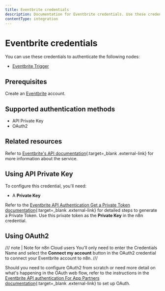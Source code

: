 ```yaml
---
title: Eventbrite credentials
description: Documentation for Eventbrite credentials. Use these credentials to authenticate Eventbrite in n8n, a workflow automation platform.
contentType: integration
---
```


# Eventbrite credentials

You can use these credentials to authenticate the following nodes:

- [Eventbrite Trigger](/integrations/builtin/trigger-nodes/n8n-nodes-base.eventbritetrigger/)

## Prerequisites

Create an [Eventbrite](https://www.eventbrite.com/) account.

## Supported authentication methods

- API Private Key
- OAuth2

## Related resources

Refer to [Eventbrite's API documentation](https://www.eventbrite.com/platform/api){:target=_blank .external-link} for more information about the service.

## Using API Private Key

To configure this credential, you'll need:

- A **Private Key**

Refer to the [Eventbrite API Authentication Get a Private Token documentation](https://www.eventbrite.com/platform/api#/introduction/authentication/1.-get-a-private-token){:target=_blank .external-link} for detailed steps to generate a Private Token. Use this private token as the **Private Key** in the n8n credential.

## Using OAuth2

/// note | Note for n8n Cloud users
You'll only need to enter the Credentials Name and select the **Connect my account** button in the OAuth2 credential to connect your Eventbrite account to n8n.
///

Should you need to configure OAuth2 from scratch or need more detail on what's happening in the OAuth web flow, refer to the instructions in the [Eventbrite API authentication For App Partners documentation](https://www.eventbrite.com/platform/api#/introduction/authentication/2.-(for-app-partners)-authorize-your-users){:target=_blank .external-link} to set up OAuth.
